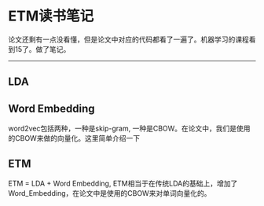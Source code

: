 <!--
 * @Author: 一蓑烟雨任平生
 * @Date: 2020-03-13 11:09:39
 * @LastEditTime: 2020-03-15 13:50:39
 * @LastEditors: Please set LastEditors
 * @Description: ETM论文读书笔记
 * @FilePath: /ETM_note.md
 -->
# ETM读书笔记
论文还剩有一点没看懂，但是论文中对应的代码都看了一遍了。机器学习的课程看到15了。做了笔记。
***
## LDA
## Word Embedding
word2vec包括两种，一种是skip-gram, 一种是CBOW。在论文中，我们是使用的CBOW来做的向量化。这里简单介绍一下
## ETM
ETM = LDA + Word Embedding, ETM相当于在传统LDA的基础上，增加了Word_Embedding，在论文中是使用的CBOW来对单词向量化的。